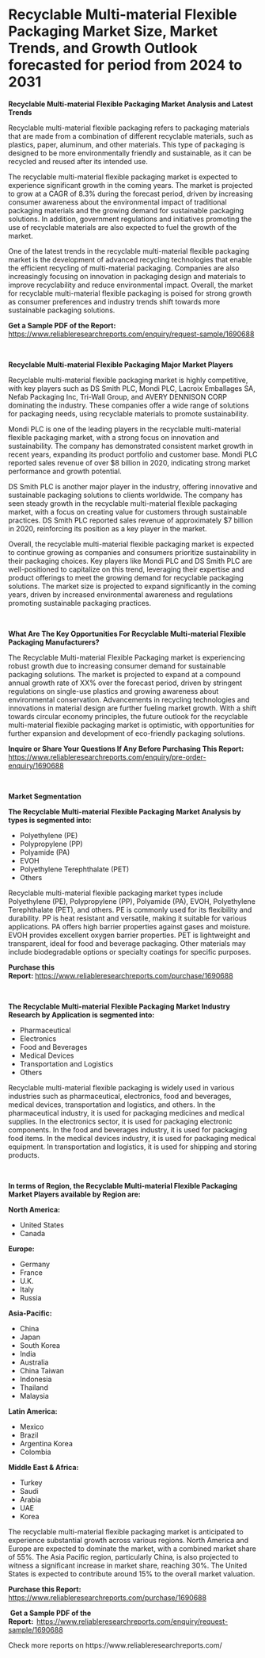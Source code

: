<p><h1>Recyclable Multi-material Flexible Packaging Market Size, Market Trends, and Growth Outlook forecasted for period from 2024 to 2031</h1></p><p><strong>Recyclable Multi-material Flexible Packaging Market Analysis and Latest Trends</strong></p>
<p><p>Recyclable multi-material flexible packaging refers to packaging materials that are made from a combination of different recyclable materials, such as plastics, paper, aluminum, and other materials. This type of packaging is designed to be more environmentally friendly and sustainable, as it can be recycled and reused after its intended use.</p><p>The recyclable multi-material flexible packaging market is expected to experience significant growth in the coming years. The market is projected to grow at a CAGR of 8.3% during the forecast period, driven by increasing consumer awareness about the environmental impact of traditional packaging materials and the growing demand for sustainable packaging solutions. In addition, government regulations and initiatives promoting the use of recyclable materials are also expected to fuel the growth of the market.</p><p>One of the latest trends in the recyclable multi-material flexible packaging market is the development of advanced recycling technologies that enable the efficient recycling of multi-material packaging. Companies are also increasingly focusing on innovation in packaging design and materials to improve recyclability and reduce environmental impact. Overall, the market for recyclable multi-material flexible packaging is poised for strong growth as consumer preferences and industry trends shift towards more sustainable packaging solutions.</p></p>
<p><strong>Get a Sample PDF of the Report:&nbsp;</strong> <a href="https://www.reliableresearchreports.com/enquiry/request-sample/1690688">https://www.reliableresearchreports.com/enquiry/request-sample/1690688</a></p>
<p>&nbsp;</p>
<p><strong>Recyclable Multi-material Flexible Packaging Major Market Players</strong></p>
<p><p>Recyclable multi-material flexible packaging market is highly competitive, with key players such as DS Smith PLC, Mondi PLC, Lacroix Emballages SA, Nefab Packaging Inc, Tri-Wall Group, and AVERY DENNISON CORP dominating the industry. These companies offer a wide range of solutions for packaging needs, using recyclable materials to promote sustainability.</p><p>Mondi PLC is one of the leading players in the recyclable multi-material flexible packaging market, with a strong focus on innovation and sustainability. The company has demonstrated consistent market growth in recent years, expanding its product portfolio and customer base. Mondi PLC reported sales revenue of over $8 billion in 2020, indicating strong market performance and growth potential.</p><p>DS Smith PLC is another major player in the industry, offering innovative and sustainable packaging solutions to clients worldwide. The company has seen steady growth in the recyclable multi-material flexible packaging market, with a focus on creating value for customers through sustainable practices. DS Smith PLC reported sales revenue of approximately $7 billion in 2020, reinforcing its position as a key player in the market.</p><p>Overall, the recyclable multi-material flexible packaging market is expected to continue growing as companies and consumers prioritize sustainability in their packaging choices. Key players like Mondi PLC and DS Smith PLC are well-positioned to capitalize on this trend, leveraging their expertise and product offerings to meet the growing demand for recyclable packaging solutions. The market size is projected to expand significantly in the coming years, driven by increased environmental awareness and regulations promoting sustainable packaging practices.</p></p>
<p>&nbsp;</p>
<p><strong>What Are The Key Opportunities For Recyclable Multi-material Flexible Packaging Manufacturers?</strong></p>
<p><p>The Recyclable Multi-material Flexible Packaging market is experiencing robust growth due to increasing consumer demand for sustainable packaging solutions. The market is projected to expand at a compound annual growth rate of XX% over the forecast period, driven by stringent regulations on single-use plastics and growing awareness about environmental conservation. Advancements in recycling technologies and innovations in material design are further fueling market growth. With a shift towards circular economy principles, the future outlook for the recyclable multi-material flexible packaging market is optimistic, with opportunities for further expansion and development of eco-friendly packaging solutions.</p></p>
<p><strong>Inquire or Share Your Questions If Any Before Purchasing This Report:</strong> <a href="https://www.reliableresearchreports.com/enquiry/pre-order-enquiry/1690688">https://www.reliableresearchreports.com/enquiry/pre-order-enquiry/1690688</a></p>
<p>&nbsp;</p>
<p><strong>Market Segmentation</strong></p>
<p><strong>The Recyclable Multi-material Flexible Packaging Market Analysis by types is segmented into:</strong></p>
<p><ul><li>Polyethylene (PE)</li><li>Polypropylene (PP)</li><li>Polyamide (PA)</li><li>EVOH</li><li>Polyethylene Terephthalate (PET)</li><li>Others</li></ul></p>
<p><p>Recyclable multi-material flexible packaging market types include Polyethylene (PE), Polypropylene (PP), Polyamide (PA), EVOH, Polyethylene Terephthalate (PET), and others. PE is commonly used for its flexibility and durability. PP is heat resistant and versatile, making it suitable for various applications. PA offers high barrier properties against gases and moisture. EVOH provides excellent oxygen barrier properties. PET is lightweight and transparent, ideal for food and beverage packaging. Other materials may include biodegradable options or specialty coatings for specific purposes.</p></p>
<p><strong>Purchase this Report:&nbsp;</strong><a href="https://www.reliableresearchreports.com/purchase/1690688">https://www.reliableresearchreports.com/purchase/1690688</a></p>
<p>&nbsp;</p>
<p><strong>The Recyclable Multi-material Flexible Packaging Market Industry Research by Application is segmented into:</strong></p>
<p><ul><li>Pharmaceutical</li><li>Electronics</li><li>Food and Beverages</li><li>Medical Devices</li><li>Transportation and Logistics</li><li>Others</li></ul></p>
<p><p>Recyclable multi-material flexible packaging is widely used in various industries such as pharmaceutical, electronics, food and beverages, medical devices, transportation and logistics, and others. In the pharmaceutical industry, it is used for packaging medicines and medical supplies. In the electronics sector, it is used for packaging electronic components. In the food and beverages industry, it is used for packaging food items. In the medical devices industry, it is used for packaging medical equipment. In transportation and logistics, it is used for shipping and storing products.</p></p>
<p>&nbsp;</p>
<p><strong>In terms of Region, the Recyclable Multi-material Flexible Packaging Market Players available by Region are:</strong></p>
<p>
    <p> <strong> North America: </strong>
        <ul>
            <li>United States</li>
            <li>Canada</li>
        </ul>
        </p> 
    <p> <strong> Europe: </strong>
        <ul>
            <li>Germany</li>
            <li>France</li>
            <li>U.K.</li>
            <li>Italy</li>
            <li>Russia</li>
        </ul>
        </p> 
    <p> <strong> Asia-Pacific: </strong>
        <ul>
            <li>China</li>
            <li>Japan</li>
            <li>South Korea</li>
            <li>India</li>
            <li>Australia</li>
            <li>China Taiwan</li>
            <li>Indonesia</li>
            <li>Thailand</li>
            <li>Malaysia</li>
        </ul>
        </p> 
    <p> <strong> Latin America: </strong>
        <ul>
            <li>Mexico</li>
            <li>Brazil</li>
            <li>Argentina Korea</li>
            <li>Colombia</li>
        </ul>
        </p> 
    <p> <strong> Middle East & Africa: </strong>
        <ul>
            <li>Turkey</li>
            <li>Saudi</li>
            <li>Arabia</li>
            <li>UAE</li>
            <li>Korea</li>
        </ul>
    </p>
    </p>
<p><p>The recyclable multi-material flexible packaging market is anticipated to experience substantial growth across various regions. North America and Europe are expected to dominate the market, with a combined market share of 55%. The Asia Pacific region, particularly China, is also projected to witness a significant increase in market share, reaching 30%. The United States is expected to contribute around 15% to the overall market valuation.</p></p>
<p><strong>Purchase this Report: </strong><a href="https://www.reliableresearchreports.com/purchase/1690688">https://www.reliableresearchreports.com/purchase/1690688</a></p>
<p>&nbsp;<strong>Get a Sample PDF of the Report:&nbsp;&nbsp;</strong><a href="https://www.reliableresearchreports.com/enquiry/request-sample/1690688">https://www.reliableresearchreports.com/enquiry/request-sample/1690688</a></p>
<p><strong></strong></p>
<p>Check more reports on https://www.reliableresearchreports.com/</p>